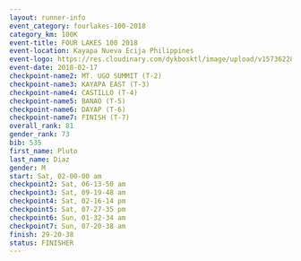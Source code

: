 ```yaml
---
layout: runner-info 
event_category: fourlakes-100-2018 
category_km: 100K 
event-title: FOUR LAKES 100 2018 
event-location: Kayapa Nueva Ecija Philippines 
event-logo: https://res.cloudinary.com/dykbosktl/image/upload/v1573622832/Logo/logo_1_hdutmh.jpg 
event-date: 2018-02-17 
checkpoint-name2: MT. UGO SUMMIT (T-2) 
checkpoint-name3: KAYAPA EAST (T-3) 
checkpoint-name4: CASTILLO (T-4) 
checkpoint-name5: BANAO (T-5) 
checkpoint-name6: DAYAP (T-6) 
checkpoint-name7: FINISH (T-7) 
overall_rank: 81
gender_rank: 73
bib: 535
first_name: Pluto
last_name: Diaz
gender: M
start: Sat, 02-00-00 am
checkpoint2: Sat, 06-13-50 am
checkpoint3: Sat, 09-19-48 am
checkpoint4: Sat, 02-16-14 pm
checkpoint5: Sat, 07-27-35 pm
checkpoint6: Sun, 01-32-34 am
checkpoint7: Sun, 07-20-38 am
finish: 29-20-38
status: FINISHER
---
```

